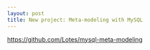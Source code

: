 ```yaml
---
layout: post
title: New project: Meta-modeling with MySQL
---
```

https://github.com/Lotes/mysql-meta-modeling
